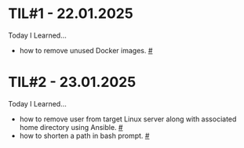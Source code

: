 # TIL#1 - 22.01.2025
Today I Learned...
- how to remove unused Docker images. [#](/docker/removing-images-older-than.md)

# TIL#2 - 23.01.2025
Today I Learned...
- how to remove user from target Linux server along with associated home directory using Ansible. [#](/ansible/deleting-user-with-homedir.md)
- how to shorten a path in bash prompt. [#](/bash/shorten-path-in-prompt.md)